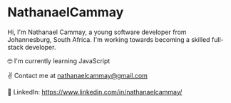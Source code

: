 # NathanaelCammay

Hi, I'm Nathanael Cammay, a young software developer from Johannesburg, South Africa. I'm working towards becoming a skilled full-stack developer.

🤓 I'm currently learning JavaScript

✌ Contact me at nathanaelcammay@gmail.com

📌 LinkedIn: https://www.linkedin.com/in/nathanaelcammay/
